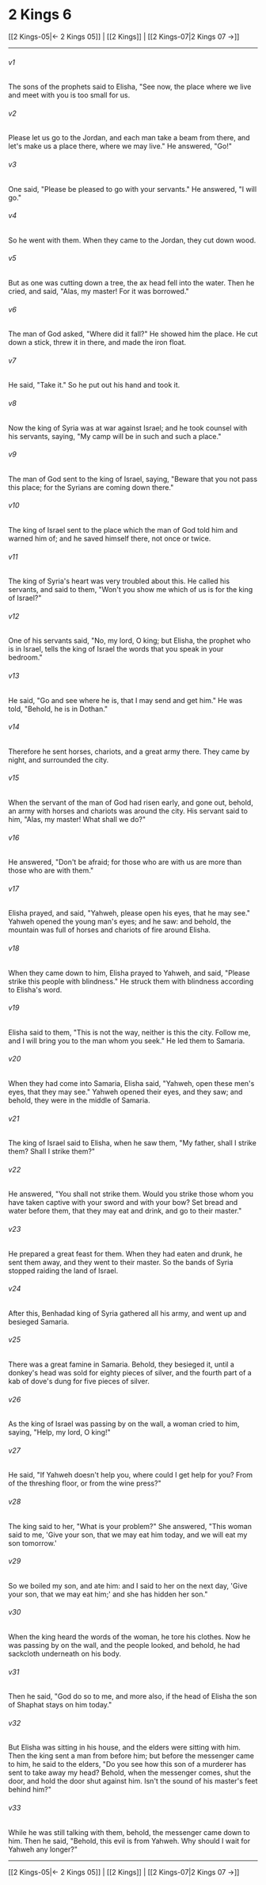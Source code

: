# 2 Kings 6

[[2 Kings-05|← 2 Kings 05]] | [[2 Kings]] | [[2 Kings-07|2 Kings 07 →]]
***



###### v1 
The sons of the prophets said to Elisha, "See now, the place where we live and meet with you is too small for us. 

###### v2 
Please let us go to the Jordan, and each man take a beam from there, and let's make us a place there, where we may live." He answered, "Go!" 

###### v3 
One said, "Please be pleased to go with your servants." He answered, "I will go." 

###### v4 
So he went with them. When they came to the Jordan, they cut down wood. 

###### v5 
But as one was cutting down a tree, the ax head fell into the water. Then he cried, and said, "Alas, my master! For it was borrowed." 

###### v6 
The man of God asked, "Where did it fall?" He showed him the place. He cut down a stick, threw it in there, and made the iron float. 

###### v7 
He said, "Take it." So he put out his hand and took it. 

###### v8 
Now the king of Syria was at war against Israel; and he took counsel with his servants, saying, "My camp will be in such and such a place." 

###### v9 
The man of God sent to the king of Israel, saying, "Beware that you not pass this place; for the Syrians are coming down there." 

###### v10 
The king of Israel sent to the place which the man of God told him and warned him of; and he saved himself there, not once or twice. 

###### v11 
The king of Syria's heart was very troubled about this. He called his servants, and said to them, "Won't you show me which of us is for the king of Israel?" 

###### v12 
One of his servants said, "No, my lord, O king; but Elisha, the prophet who is in Israel, tells the king of Israel the words that you speak in your bedroom." 

###### v13 
He said, "Go and see where he is, that I may send and get him." He was told, "Behold, he is in Dothan." 

###### v14 
Therefore he sent horses, chariots, and a great army there. They came by night, and surrounded the city. 

###### v15 
When the servant of the man of God had risen early, and gone out, behold, an army with horses and chariots was around the city. His servant said to him, "Alas, my master! What shall we do?" 

###### v16 
He answered, "Don't be afraid; for those who are with us are more than those who are with them." 

###### v17 
Elisha prayed, and said, "Yahweh, please open his eyes, that he may see." Yahweh opened the young man's eyes; and he saw: and behold, the mountain was full of horses and chariots of fire around Elisha. 

###### v18 
When they came down to him, Elisha prayed to Yahweh, and said, "Please strike this people with blindness." He struck them with blindness according to Elisha's word. 

###### v19 
Elisha said to them, "This is not the way, neither is this the city. Follow me, and I will bring you to the man whom you seek." He led them to Samaria. 

###### v20 
When they had come into Samaria, Elisha said, "Yahweh, open these men's eyes, that they may see." Yahweh opened their eyes, and they saw; and behold, they were in the middle of Samaria. 

###### v21 
The king of Israel said to Elisha, when he saw them, "My father, shall I strike them? Shall I strike them?" 

###### v22 
He answered, "You shall not strike them. Would you strike those whom you have taken captive with your sword and with your bow? Set bread and water before them, that they may eat and drink, and go to their master." 

###### v23 
He prepared a great feast for them. When they had eaten and drunk, he sent them away, and they went to their master. So the bands of Syria stopped raiding the land of Israel. 

###### v24 
After this, Benhadad king of Syria gathered all his army, and went up and besieged Samaria. 

###### v25 
There was a great famine in Samaria. Behold, they besieged it, until a donkey's head was sold for eighty pieces of silver, and the fourth part of a kab of dove's dung for five pieces of silver. 

###### v26 
As the king of Israel was passing by on the wall, a woman cried to him, saying, "Help, my lord, O king!" 

###### v27 
He said, "If Yahweh doesn't help you, where could I get help for you? From of the threshing floor, or from the wine press?" 

###### v28 
The king said to her, "What is your problem?" She answered, "This woman said to me, 'Give your son, that we may eat him today, and we will eat my son tomorrow.' 

###### v29 
So we boiled my son, and ate him: and I said to her on the next day, 'Give your son, that we may eat him;' and she has hidden her son." 

###### v30 
When the king heard the words of the woman, he tore his clothes. Now he was passing by on the wall, and the people looked, and behold, he had sackcloth underneath on his body. 

###### v31 
Then he said, "God do so to me, and more also, if the head of Elisha the son of Shaphat stays on him today." 

###### v32 
But Elisha was sitting in his house, and the elders were sitting with him. Then the king sent a man from before him; but before the messenger came to him, he said to the elders, "Do you see how this son of a murderer has sent to take away my head? Behold, when the messenger comes, shut the door, and hold the door shut against him. Isn't the sound of his master's feet behind him?" 

###### v33 
While he was still talking with them, behold, the messenger came down to him. Then he said, "Behold, this evil is from Yahweh. Why should I wait for Yahweh any longer?"

***
[[2 Kings-05|← 2 Kings 05]] | [[2 Kings]] | [[2 Kings-07|2 Kings 07 →]]
